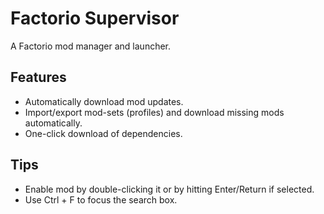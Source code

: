 # Factorio Supervisor
A Factorio mod manager and launcher.

## Features
- Automatically download mod updates.
- Import/export mod-sets (profiles) and download missing mods automatically.
- One-click download of dependencies.

## Tips
- Enable mod by double-clicking it or by hitting Enter/Return if selected.
- Use Ctrl + F to focus the search box.
